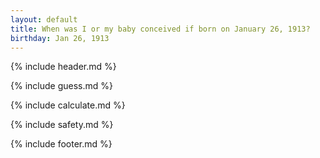 ```yaml
---
layout: default
title: When was I or my baby conceived if born on January 26, 1913?
birthday: Jan 26, 1913
---
```


{% include header.md %}

{% include guess.md %}

{% include calculate.md %}

{% include safety.md %}

{% include footer.md %}



